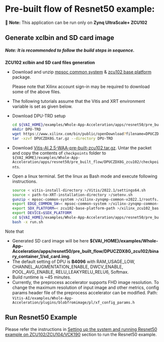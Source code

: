 # Pre-built flow  of Resnet50 example: 
:pushpin: **Note:** This application can be run only on **Zynq UltraScale+ ZCU102**

## Generate xclbin and SD card image

##### **Note:** It is recommended to follow the build steps in sequence.

**ZCU102 xclbin and SD card files generation**
* Download and unzip [mpsoc common system](https://www.xilinx.com/member/forms/download/xef.html?filename=xilinx-zynqmp-common-v2022.1.tar.gz) & [zcu102 base platform](https://www.xilinx.com/member/forms/download/design-license-zcu102-base.html?filename=xilinx_zcu102_base_202210_1.zip) package.

    Please note that Xilinx account sign-in may be required to download some of the above files.

* The following tutorials assume that the Vitis and XRT environment variable is set as given below.

* Download DPU-TRD setup
    ```sh
    cd ${VAI_HOME}/examples/Whole-App-Acceleration/apps/resnet50/pre_built_flow/DPUCZDX8G_zcu102
    mkdir DPU-TRD
    wget https://www.xilinx.com/bin/public/openDownload?filename=DPUCZDX8G.tar.gz
    tar -xzvf DPUCZDX8G.tar.gz --directory DPU-TRD
    ```

* Download [Vitis-AI.2.5-WAA-pre-built-zcu102.tar.gz](https://www.xilinx.com/bin/public/openDownload?filename=Vitis-AI.2.5-WAA-pre-built-zcu102.tar.gz). Untar the packet and copy the contents of `checkpoints` folder to `${VAI_HOME}/examples/Whole-App-Acceleration/apps/resnet50/pre_built_flow/DPUCZDX8G_zcu102/checkpoints`.

* Open a linux terminal. Set the linux as Bash mode and execute following instructions.
    ```sh
    source < vitis-install-directory >/Vitis/2022.1/settings64.sh
    source < path-to-XRT-installation-directory >/setenv.sh
    gunzip < mpsoc-common-system >/xilinx-zynqmp-common-v2022.1/rootfs.tar.gz
    export EDGE_COMMON_SW=< mpsoc-common-system >/xilinx-zynqmp-common-v2022.1
    export SDX_PLATFORM=< zcu102-base-platform-path >/xilinx_zcu102_base_202210_1/xilinx_zcu102_base_202210_1.xpfm
    export DEVICE=$SDX_PLATFORM
    cd ${VAI_HOME}/examples/Whole-App-Acceleration/apps/resnet50/pre_built_flow/DPUCZDX8G_zcu102
    bash -x run.sh
    ```

Note that 
- Generated SD card image will be here **${VAI_HOME}/examples/Whole-App-Acceleration/apps/resnet50/pre_built_flow/DPUCZDX8G_zcu102/binary_container_1/sd_card.img**.
- The default setting of DPU is **B4096** with RAM_USAGE_LOW, CHANNEL_AUGMENTATION_ENABLE, DWCV_ENABLE, POOL_AVG_ENABLE, RELU_LEAKYRELU_RELU6, Softmax. 
- Build runtime is ~45 minutes.
- Currently, the preprocess accelerator supports FHD image resolution. To change the maximum resolution of input image and other metrics, config params header file of the preprocess accelerator can be modified. Path: `Vitis-AI/examples/Whole-App-Acceleration/plugins/blobfromimage/pl/xf_config_params.h`

## Run Resnet50 Example
Please refer the instructions in [Setting up the system and running Resnet50 example on ZCU102/ZCU104/VCK190](../../README.md#setting-up-the-system-and-running-resnet50-example-on-zcu102zcu104vck190) section to run the Resnet50 example.
